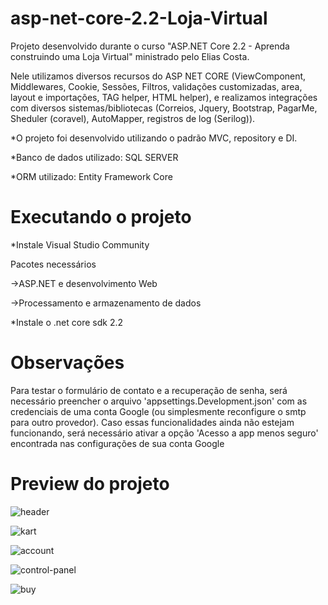 # asp-net-core-2.2-Loja-Virtual
Projeto desenvolvido durante o curso "ASP.NET Core 2.2 - Aprenda construindo uma Loja Virtual" ministrado pelo Elias Costa.

Nele utilizamos diversos recursos do ASP NET CORE (ViewComponent, Middlewares, Cookie, Sessões, Filtros,
validações customizadas, area, layout e importações, TAG helper, HTML helper), e realizamos integrações com diversos sistemas/bibliotecas (Correios, Jquery, Bootstrap, PagarMe, Sheduler (coravel), AutoMapper, registros de log (Serilog)). 

*O projeto foi desenvolvido utilizando o padrão MVC, repository e DI.

*Banco de dados utilizado: SQL SERVER

*ORM utilizado: Entity Framework Core

# Executando o projeto

*Instale Visual Studio Community


Pacotes necessários


->ASP.NET e desenvolvimento Web


->Processamento e armazenamento de dados

*Instale o .net core sdk 2.2

# Observações

Para testar o formulário de contato e a recuperação de senha, será necessário preencher o arquivo 'appsettings.Development.json'
com as credenciais de uma conta Google (ou simplesmente reconfigure o smtp para outro provedor).
Caso essas funcionalidades ainda não estejam funcionando, será necessário ativar a opção 'Acesso a app menos seguro' encontrada
nas configurações de sua conta Google

# Preview do projeto

![header](https://user-images.githubusercontent.com/51132386/80565443-d3503380-89c6-11ea-9906-dea05cb03789.png)

![kart](https://user-images.githubusercontent.com/51132386/80565601-46f24080-89c7-11ea-95ff-c8fd93c1c2b1.png)

![account](https://user-images.githubusercontent.com/51132386/80565722-959fda80-89c7-11ea-9099-7dc9d63e9630.png)

![control-panel](https://user-images.githubusercontent.com/51132386/80565838-e0b9ed80-89c7-11ea-80df-0194509ae04a.png)

![buy](https://user-images.githubusercontent.com/51132386/80566211-d3e9c980-89c8-11ea-8da4-ecb14fc4bf3e.png)
